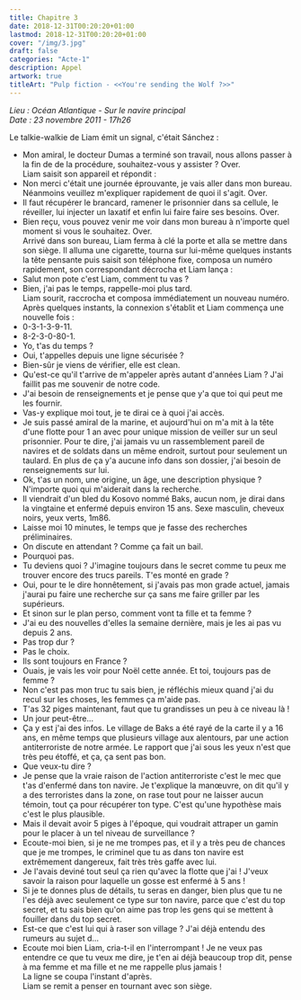 ```yaml
---
title: Chapitre 3
date: 2018-12-31T00:20:20+01:00
lastmod: 2018-12-31T00:20:20+01:00
cover: "/img/3.jpg"
draft: false
categories: "Acte-1"
description: Appel 
artwork: true
titleArt: "Pulp fiction - <<You're sending the Wolf ?>>"
---
```

_Lieu : Océan Atlantique - Sur le navire principal  
Date : 23 novembre 2011 - 17h26_

Le talkie-walkie de Liam émit un signal, c'était Sánchez :   
- Mon amiral, le docteur Dumas a terminé son travail, nous allons passer à la fin de de la procédure, souhaitez-vous y assister ? Over.   
Liam saisit son appareil et répondit :   
- Non merci c'était une journée éprouvante, je vais aller dans mon bureau. Néanmoins veuillez m'expliquer rapidement de quoi il s'agit. Over.   
- Il faut récupérer le brancard, ramener le prisonnier dans sa cellule, le réveiller, lui injecter un laxatif et enfin lui faire faire ses besoins. Over.   
- Bien reçu, vous pouvez venir me voir dans mon bureau à n'importe quel moment si vous le souhaitez. Over.   
Arrivé dans son bureau, Liam ferma à clé la porte et alla se mettre dans son siège. Il alluma une cigarette, tourna sur lui-même quelques instants la tête pensante puis saisit son téléphone fixe, composa un numéro rapidement, son correspondant décrocha et Liam lança :   
- Salut mon pote c'est Liam, comment tu vas ?   
- Bien, j'ai pas le temps, rappelle-moi plus tard.  
Liam sourit, raccrocha et composa immédiatement un nouveau numéro. Après quelques instants, la connexion s'établit et Liam commença une nouvelle fois :   
- 0-3-1-3-9-11.   
- 8-2-3-0-80-1.  
- Yo, t'as du temps ?   
- Oui, t'appelles depuis une ligne sécurisée ?   
- Bien-sûr je viens de vérifier, elle est clean.   
- Qu'est-ce qu'il t'arrive de m'appeler après autant d'années Liam ? J'ai faillit pas me souvenir de notre code.   
- J'ai besoin de renseignements et je pense que y'a que toi qui peut me les fournir.   
- Vas-y explique moi tout, je te dirai ce à quoi j'ai accès.   
- Je suis passé amiral de la marine, et aujourd'hui on m'a mit à la tête d'une flotte pour 1 an avec pour unique mission de veiller sur un seul prisonnier. Pour te dire, j'ai jamais vu un rassemblement pareil de navires et de soldats dans un même endroit, surtout pour seulement un taulard. En plus de ça y'a aucune info dans son dossier, j'ai besoin de renseignements sur lui.   
- Ok, t'as un nom, une origine, un âge, une description physique ? N'importe quoi qui m'aiderait dans la recherche.   
- Il viendrait d'un bled du Kosovo nommé Baks, aucun nom, je dirai dans la vingtaine et enfermé depuis environ 15 ans. Sexe masculin, cheveux noirs, yeux verts, 1m86.   
- Laisse moi 10 minutes, le temps que je fasse des recherches préliminaires.   
- On discute en attendant ? Comme ça fait un bail.   
- Pourquoi pas.   
- Tu deviens quoi ? J'imagine toujours dans le secret comme tu peux me trouver encore des trucs pareils. T'es monté en grade ?   
- Oui, pour te le dire honnêtement, si j'avais pas mon grade actuel, jamais j'aurai pu faire une recherche sur ça sans me faire griller par les supérieurs.   
- Et sinon sur le plan perso, comment vont ta fille et ta femme ?    
- J'ai eu des nouvelles d'elles la semaine dernière, mais je les ai pas vu depuis 2 ans.   
- Pas trop dur ?   
- Pas le choix.   
- Ils sont toujours en France ?   
- Ouais, je vais les voir pour Noël cette année. Et toi, toujours pas de femme ?    
- Non c'est pas mon truc tu sais bien, je réfléchis mieux quand j'ai du recul sur les choses, les femmes ça m'aide pas.   
- T'as 32 piges maintenant, faut que tu grandisses un peu à ce niveau là !   
- Un jour peut-être...   
- Ça y est j'ai des infos. Le village de Baks a été rayé de la carte il y a 16 ans, en même temps que plusieurs village aux alentours, par une action antiterroriste de notre armée. Le rapport que j'ai sous les yeux n'est que très peu étoffé, et ça, ça sent pas bon.   
- Que veux-tu dire ?    
- Je pense que la vraie raison de l'action antiterroriste c'est le mec que t'as d'enfermé dans ton navire. Je t'explique la manœuvre, on dit qu'il y a des terroristes dans la zone, on rase tout pour ne laisser aucun témoin, tout ça pour récupérer ton type. C'est qu'une hypothèse mais c'est le plus plausible.  
- Mais il devait avoir 5 piges à l'époque, qui voudrait attraper un gamin pour le placer à un tel niveau de surveillance ?   
- Ecoute-moi bien, si je ne me trompes pas, et il y a très peu de chances que je me trompes, le criminel que tu as dans ton navire est extrêmement dangereux, fait très très gaffe avec lui.   
- Je l'avais deviné tout seul ça rien qu'avec la flotte que j'ai ! J'veux savoir la raison pour laquelle un gosse est enfermé à 5 ans !   
- Si je te donnes plus de détails, tu seras en danger, bien plus que tu ne l'es déjà avec seulement ce type sur ton navire, parce que c'est du top secret, et tu sais bien qu'on aime pas trop les gens qui se mettent à fouiller dans du top secret.    
- Est-ce que c'est lui qui à raser son village ? J'ai déjà entendu des rumeurs au sujet d...   
- Ecoute moi bien Liam, cria-t-il en l'interrompant ! Je ne veux pas entendre ce que tu veux me dire, je t'en ai déjà beaucoup trop dit, pense à ma femme et ma fille et ne me rappelle plus jamais !   
La ligne se coupa l'instant d'après.   
Liam se remit a penser en tournant avec son siège.    